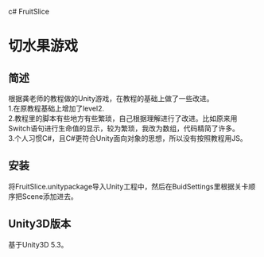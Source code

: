 ﻿c# FruitSlice
# 切水果游戏
## 简述
根据龚老师的教程做的Unity游戏，在教程的基础上做了一些改进。
<br>
 1.在原教程基础上增加了level2.
<br>
 2.教程里的脚本有些地方有些繁琐，自己根据理解进行了改进。比如原来用Switch语句进行生命值的显示，较为繁琐，我改为数组，代码精简了许多。
<br>
 3.个人习惯C#，且C#更符合Unity面向对象的思想，所以没有按照教程用JS。
## 安装
将FruitSlice.unitypackage导入Unity工程中，然后在BuidSettings里根据关卡顺序把Scene添加进去。
## Unity3D版本
基于Unity3D 5.3。
